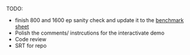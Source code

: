 TODO:

* finish 800 and 1600 ep sanity check and update it to the [benchmark sheet](https://docs.google.com/spreadsheets/d/1XiXG_227fu8GFD9tXvBBldj41d6K-87JNUKz7EZqB44/edit?usp=sharing)
* Polish the comments/ instrcutions for the interactivate demo
* Code review
* SRT for repo
